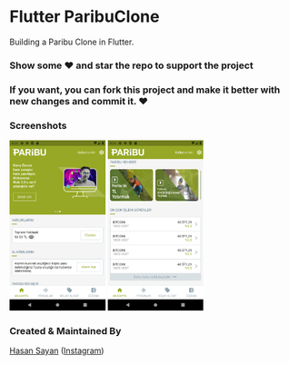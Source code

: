 # Flutter ParibuClone

Building a Paribu Clone in Flutter.

### Show some :heart: and star the repo to support the project

### If you want, you can fork this project and make it better with new changes and commit it. :heart:

### Screenshots

<img src="paribu_home_view_ss1.png" height="300em" /> <img src="paribu_home_view_ss2.png" height="300em" />

### Created & Maintained By

[Hasan Sayan](https://github.com/sayanhasan)
([Instagram](https://www.instagram.com/sayannhasan))
